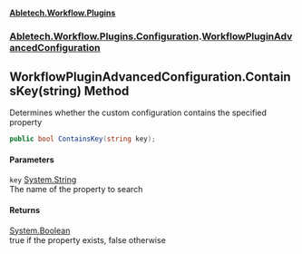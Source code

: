 #### [Abletech.Workflow.Plugins](index.md 'index')
### [Abletech.Workflow.Plugins.Configuration](Abletech_Workflow_Plugins_Configuration.md 'Abletech.Workflow.Plugins.Configuration').[WorkflowPluginAdvancedConfiguration](WorkflowPluginAdvancedConfiguration.md 'Abletech.Workflow.Plugins.Configuration.WorkflowPluginAdvancedConfiguration')
## WorkflowPluginAdvancedConfiguration.ContainsKey(string) Method
Determines whether the custom configuration contains the specified property  
```csharp
public bool ContainsKey(string key);
```
#### Parameters
<a name='Abletech_Workflow_Plugins_Configuration_WorkflowPluginAdvancedConfiguration_ContainsKey(string)_key'></a>
`key` [System.String](https://docs.microsoft.com/en-us/dotnet/api/System.String 'System.String')  
The name of the property to search
  
#### Returns
[System.Boolean](https://docs.microsoft.com/en-us/dotnet/api/System.Boolean 'System.Boolean')  
true if the property exists, false otherwise
